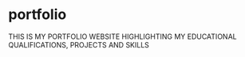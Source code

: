 # portfolio

THIS IS MY PORTFOLIO WEBSITE HIGHLIGHTING MY EDUCATIONAL QUALIFICATIONS, PROJECTS AND SKILLS
